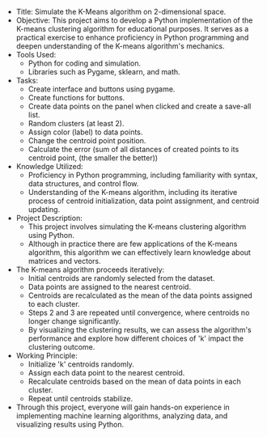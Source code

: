 - Title: Simulate the K-Means algorithm on 2-dimensional space.
- Objective: This project aims to develop a Python implementation of the K-means clustering algorithm for educational purposes. It serves as a practical exercise to enhance proficiency in Python programming and deepen understanding of the K-means algorithm's mechanics.
- Tools Used:
  + Python for coding and simulation.
  + Libraries such as Pygame, sklearn, and math.
- Tasks:
  + Create interface and buttons using pygame.
  + Create functions for buttons.
  + Create data points on the panel when clicked and create a save-all list.
  + Random clusters (at least 2).
  + Assign color (label) to data points.
  + Change the centroid point position.
  + Calculate the error (sum of all distances of created points to its centroid point, (the smaller the better))
- Knowledge Utilized:
  + Proficiency in Python programming, including familiarity with syntax, data structures, and control flow.
  + Understanding of the K-means algorithm, including its iterative process of centroid initialization, data point assignment, and centroid updating.
- Project Description:
  + This project involves simulating the K-means clustering algorithm using Python.
  + Although in practice there are few applications of the K-means algorithm, this algorithm we can effectively learn knowledge about matrices and vectors.
- The K-means algorithm proceeds iteratively:
  + Initial centroids are randomly selected from the dataset.
  + Data points are assigned to the nearest centroid.
  + Centroids are recalculated as the mean of the data points assigned to each cluster.
  + Steps 2 and 3 are repeated until convergence, where centroids no longer change significantly.
  + By visualizing the clustering results, we can assess the algorithm's performance and explore how different choices of 'k' impact the clustering outcome.
- Working Principle:
  + Initialize 'k' centroids randomly.
  + Assign each data point to the nearest centroid.
  + Recalculate centroids based on the mean of data points in each cluster.
  + Repeat until centroids stabilize.
- Through this project, everyone will gain hands-on experience in implementing machine learning algorithms, analyzing data, and visualizing results using Python.

